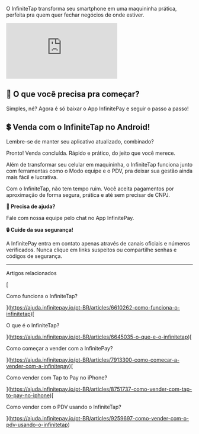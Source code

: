 O InfiniteTap transforma seu smartphone em uma maquininha prática, perfeita pra quem quer fechar negócios de onde estiver.

<iframe src="https://www.youtube.com/embed/rr5OYhjjGiE" frameborder="0" allowfullscreen="allowfullscreen"></iframe>

## **📌 O que você precisa pra começar?**

Simples, né? Agora é só baixar o App InfinitePay e seguir o passo a passo!

## **💲 Venda com o InfiniteTap no Android!**

Lembre-se de manter seu aplicativo atualizado, combinado?

Pronto! Venda concluída. Rápido e prático, do jeito que você merece.

Além de transformar seu celular em maquininha, o InfiniteTap funciona junto com ferramentas como o Modo equipe e o PDV, pra deixar sua gestão ainda mais fácil e lucrativa.

Com o InfiniteTap, não tem tempo ruim. Você aceita pagamentos por aproximação de forma segura, prática e até sem precisar de CNPJ.

**🔔 Precisa de ajuda?**

Fale com nossa equipe pelo chat no App InfinitePay.

**🔒 Cuide da sua segurança!**

A InfinitePay entra em contato apenas através de canais oficiais e números verificados. Nunca clique em links suspeitos ou compartilhe senhas e códigos de segurança.

___

Artigos relacionados

[

Como funciona o InfiniteTap?

](https://ajuda.infinitepay.io/pt-BR/articles/6610262-como-funciona-o-infinitetap)[

O que é o InfiniteTap?

](https://ajuda.infinitepay.io/pt-BR/articles/6645035-o-que-e-o-infinitetap)[

Como começar a vender com a InfinitePay?

](https://ajuda.infinitepay.io/pt-BR/articles/7913300-como-comecar-a-vender-com-a-infinitepay)[

Como vender com Tap to Pay no iPhone?

](https://ajuda.infinitepay.io/pt-BR/articles/8751737-como-vender-com-tap-to-pay-no-iphone)[

Como vender com o PDV usando o InfiniteTap?

](https://ajuda.infinitepay.io/pt-BR/articles/9259697-como-vender-com-o-pdv-usando-o-infinitetap)